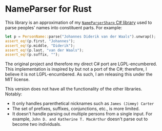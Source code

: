 # NameParser for Rust

This library is an approximation of my [`NameParserSharp` C# library](https://github.com/aeshirey/NameParserSharp) used to parse peoples' names into constituent parts. For example:

```rust
let p = PersonName::parse("Johannes Diderik van der Waals").unwrap();
assert_eq!(p.first, "Johannes");
assert_eq!(p.middle, "Diderik");
assert_eq!(p.last, "van der Waals");
assert_eq!(p.suffix, "");
```

The original project and therefore my direct C# port are LGPL-encumbered. This implementation is inspired by but not a port of the C#; therefore, I believe it is not LGPL-encumbered. As such, I am releasing this under the MIT license.

This version does not have all the functionality of the other libraries. Notably:

* It only handles parenthetical nicknames such as `James (Jimmy) Carter`
* The set of prefixes, suffixes, conjunctions, etc., is more limited.
* It doesn't handle parsing out multiple persons from a single input. For example, `John D. and Katherine T. MacArthur` doesn't parse out to become two individuals.
